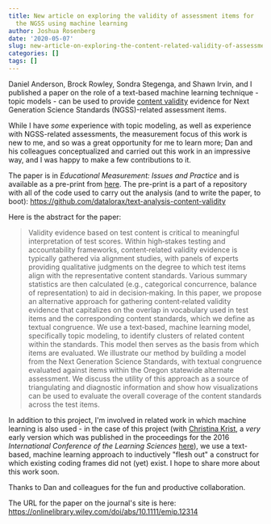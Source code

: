 ```yaml
---
title: New article on exploring the validity of assessment items for
  the NGSS using machine learning
author: Joshua Rosenberg
date: '2020-05-07'
slug: new-article-on-exploring-the-content-related-validity-of-assessment-items-for-the-ngss-using-machine-learning
categories: []
tags: []
---
```


Daniel Anderson, Brock Rowley, Sondra Stegenga, and Shawn Irvin, and I published
a paper on the role of a text-based machine learning technique - topic models - 
can be used to provide [content validity](https://en.wikipedia.org/wiki/Content_validity)
evidence for Next Generation Science Standards (NGSS)-related assessment items.

While I have *some* experience with topic modeling, as well as experience with 
NGSS-related assessments, the measurement focus of this work is new to me, and 
so was a great opportunity for me to learn more; Dan and his colleagues 
conceptualized and carried out this work in an impressive way, and I was happy 
to make a few contributions to it.

The paper is in *Educational Measurement: Issues and Practice* and is available
as a pre-print from [here](https://github.com/datalorax/text-analysis-content-validity/blob/master/text-analysis-content-validity.pdf). The pre-print is a part of a repository with all of 
the code used to carry out the analysis (and to write the paper, to boot): https://github.com/datalorax/text-analysis-content-validity

Here is the abstract for the paper:

> Validity evidence based on test content is critical to meaningful interpretation of test scores. Within high‐stakes testing and accountability frameworks, content‐related validity evidence is typically gathered via alignment studies, with panels of experts providing qualitative judgments on the degree to which test items align with the representative content standards. Various summary statistics are then calculated (e.g., categorical concurrence, balance of representation) to aid in decision‐making. In this paper, we propose an alternative approach for gathering content‐related validity evidence that capitalizes on the overlap in vocabulary used in test items and the corresponding content standards, which we define as textual congruence. We use a text‐based, machine learning model, specifically topic modeling, to identify clusters of related content within the standards. This model then serves as the basis from which items are evaluated. We illustrate our method by building a model from the Next Generation Science Standards, with textual congruence evaluated against items within the Oregon statewide alternate assessment. We discuss the utility of this approach as a source of triangulating and diagnostic information and show how visualizations can be used to evaluate the overall coverage of the content standards across the test items.

In addition to this project, I'm involved in related work in which machine 
learning is also used - in the case of this project (with [Christina Krist](http://www.christinakrist.org/), a *very* early version 
which was published in the proceedings for the 2016 *International Conference
of the Learning Sciences* [here](http://www.christinakrist.org/uploads/7/0/0/7/70078653/kristrosenbergicls2016revised.pdf)), we use a text-based, machine learning approach to inductively 
"flesh out" a construct for which existing coding frames did not (yet) exist. I 
hope to share more about this work soon.

Thanks to Dan and colleagues for the fun and productive collaboration.

The URL for the paper on the journal's site is here: https://onlinelibrary.wiley.com/doi/abs/10.1111/emip.12314